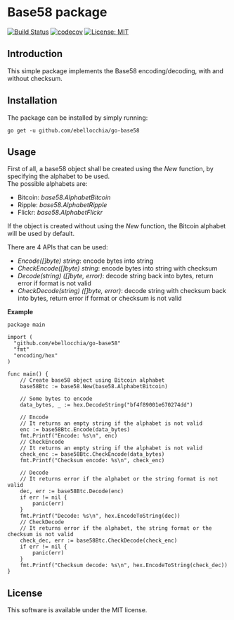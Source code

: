 # Base58 package
[![Build Status](https://travis-ci.com/ebellocchia/go-base58.svg?branch=master)](https://travis-ci.com/ebellocchia/go-base58)
[![codecov](https://codecov.io/gh/ebellocchia/go-base58/branch/master/graph/badge.svg)](https://codecov.io/gh/ebellocchia/go-base58)
[![License: MIT](https://img.shields.io/badge/License-MIT-yellow.svg)](https://raw.githubusercontent.com/ebellocchia/go-base58/master/LICENSE)

## Introduction

This simple package implements the Base58 encoding/decoding, with and without checksum.

## Installation

The package can be installed by simply running:

    go get -u github.com/ebellocchia/go-base58

## Usage

First of all, a base58 object shall be created using the *New* function, by specifying the alphabet to be used.\
The possible alphabets are:
- Bitcoin: *base58.AlphabetBitcoin*
- Ripple: *base58.AlphabetRipple*
- Flickr: *base58.AlphabetFlickr*

If the object is created without using the *New* function, the Bitcoin alphabet will be used by default.

There are 4 APIs that can be used:
- *Encode([]byte) string*: encode bytes into string
- *CheckEncode([]byte) string*: encode bytes into string with checksum
- *Decode(string) ([]byte, error)*: decode string back into bytes, return error if format is not valid
- *CheckDecode(string) ([]byte, error)*: decode string with checksum back into bytes, return error if format or checksum is not valid

**Example**

    package main

    import (
      "github.com/ebellocchia/go-base58"
      "fmt"
      "encoding/hex"
    )

    func main() {
        // Create base58 object using Bitcoin alphabet
        base58Btc := base58.New(base58.AlphabetBitcoin)

        // Some bytes to encode
        data_bytes, _ := hex.DecodeString("bf4f89001e670274dd")

        // Encode
        // It returns an empty string if the alphabet is not valid
        enc := base58Btc.Encode(data_bytes)
        fmt.Printf("Encode: %s\n", enc)
        // CheckEncode
        // It returns an empty string if the alphabet is not valid
        check_enc := base58Btc.CheckEncode(data_bytes)
        fmt.Printf("Checksum encode: %s\n", check_enc)

        // Decode
        // It returns error if the alphabet or the string format is not valid
        dec, err := base58Btc.Decode(enc)
        if err != nil {
            panic(err)
        }
        fmt.Printf("Decode: %s\n", hex.EncodeToString(dec))
        // CheckDecode
        // It returns error if the alphabet, the string format or the checksum is not valid
        check_dec, err := base58Btc.CheckDecode(check_enc)
        if err != nil {
            panic(err)
        }
        fmt.Printf("Checksum decode: %s\n", hex.EncodeToString(check_dec))
    }


## License

This software is available under the MIT license.
